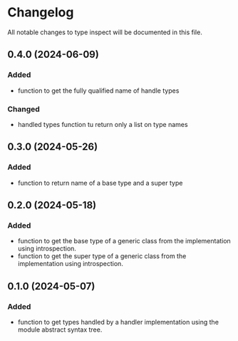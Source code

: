 # Changelog

All notable changes to type inspect will be documented in this file.
## 0.4.0 (2024-06-09)

### Added

- function to get the fully qualified name of handle types

### Changed

- handled types function tu return only a list on type names

## 0.3.0 (2024-05-26)

### Added
- function to return name of a base type and a super type

## 0.2.0 (2024-05-18)

### Added

- function to get the base type of a generic class from the implementation using introspection.
- function to get the super type of a generic class from the implementation using introspection.

## 0.1.0 (2024-05-07)

### Added

- function to get types handled by a handler implementation using the module abstract syntax tree.